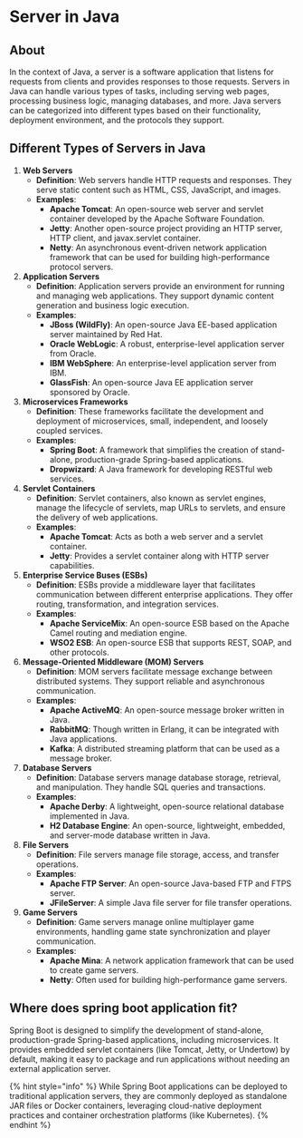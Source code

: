 # Server in Java

## About

In the context of Java, a server is a software application that listens for requests from clients and provides responses to those requests. Servers in Java can handle various types of tasks, including serving web pages, processing business logic, managing databases, and more. Java servers can be categorized into different types based on their functionality, deployment environment, and the protocols they support.

## Different Types of Servers in Java

1. **Web Servers**
   * **Definition**: Web servers handle HTTP requests and responses. They serve static content such as HTML, CSS, JavaScript, and images.
   * **Examples**:
     * **Apache Tomcat**: An open-source web server and servlet container developed by the Apache Software Foundation.
     * **Jetty**: Another open-source project providing an HTTP server, HTTP client, and javax.servlet container.
     * **Netty**: An asynchronous event-driven network application framework that can be used for building high-performance protocol servers.
2. **Application Servers**
   * **Definition**: Application servers provide an environment for running and managing web applications. They support dynamic content generation and business logic execution.
   * **Examples**:
     * **JBoss (WildFly)**: An open-source Java EE-based application server maintained by Red Hat.
     * **Oracle WebLogic**: A robust, enterprise-level application server from Oracle.
     * **IBM WebSphere**: An enterprise-level application server from IBM.
     * **GlassFish**: An open-source Java EE application server sponsored by Oracle.
3. **Microservices Frameworks**
   * **Definition**: These frameworks facilitate the development and deployment of microservices, small, independent, and loosely coupled services.
   * **Examples**:
     * **Spring Boot**: A framework that simplifies the creation of stand-alone, production-grade Spring-based applications.
     * **Dropwizard**: A Java framework for developing RESTful web services.
4. **Servlet Containers**
   * **Definition**: Servlet containers, also known as servlet engines, manage the lifecycle of servlets, map URLs to servlets, and ensure the delivery of web applications.
   * **Examples**:
     * **Apache Tomcat**: Acts as both a web server and a servlet container.
     * **Jetty**: Provides a servlet container along with HTTP server capabilities.
5. **Enterprise Service Buses (ESBs)**
   * **Definition**: ESBs provide a middleware layer that facilitates communication between different enterprise applications. They offer routing, transformation, and integration services.
   * **Examples**:
     * **Apache ServiceMix**: An open-source ESB based on the Apache Camel routing and mediation engine.
     * **WSO2 ESB**: An open-source ESB that supports REST, SOAP, and other protocols.
6. **Message-Oriented Middleware (MOM) Servers**
   * **Definition**: MOM servers facilitate message exchange between distributed systems. They support reliable and asynchronous communication.
   * **Examples**:
     * **Apache ActiveMQ**: An open-source message broker written in Java.
     * **RabbitMQ**: Though written in Erlang, it can be integrated with Java applications.
     * **Kafka**: A distributed streaming platform that can be used as a message broker.
7. **Database Servers**
   * **Definition**: Database servers manage database storage, retrieval, and manipulation. They handle SQL queries and transactions.
   * **Examples**:
     * **Apache Derby**: A lightweight, open-source relational database implemented in Java.
     * **H2 Database Engine**: An open-source, lightweight, embedded, and server-mode database written in Java.
8. **File Servers**
   * **Definition**: File servers manage file storage, access, and transfer operations.
   * **Examples**:
     * **Apache FTP Server**: An open-source Java-based FTP and FTPS server.
     * **JFileServer**: A simple Java file server for file transfer operations.
9. **Game Servers**
   * **Definition**: Game servers manage online multiplayer game environments, handling game state synchronization and player communication.
   * **Examples**:
     * **Apache Mina**: A network application framework that can be used to create game servers.
     * **Netty**: Often used for building high-performance game servers.

## Where does spring boot application fit?

Spring Boot is designed to simplify the development of stand-alone, production-grade Spring-based applications, including microservices. It provides embedded servlet containers (like Tomcat, Jetty, or Undertow) by default, making it easy to package and run applications without needing an external application server.

{% hint style="info" %}
While Spring Boot applications can be deployed to traditional application servers, they are commonly deployed as standalone JAR files or Docker containers, leveraging cloud-native deployment practices and container orchestration platforms (like Kubernetes).
{% endhint %}
